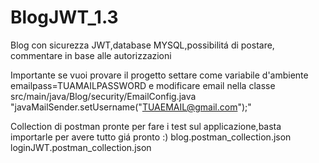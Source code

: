 # BlogJWT_1.3
Blog con sicurezza JWT,database MYSQL,possibilitá di postare, commentare in base alle autorizzazioni

Importante se vuoi provare il progetto settare come variabile d'ambiente  emailpass=TUAMAILPASSWORD e modificare email nella classe 
src/main/java/Blog/security/EmailConfig.java "javaMailSender.setUsername("TUAEMAIL@gmail.com");" 

Collection di postman pronte per fare i test sul applicazione,basta importarle per avere tutto giá pronto :)
blog.postman_collection.json
loginJWT.postman_collection.json

